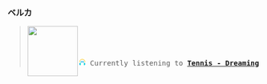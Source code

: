 ### ベルカ
<blockquote>
<kbd>
<a href="https://www.youtube.com/results?search_query=Tennis+Dreaming" target="_blank">
    <img align="left" width="100" height="100" src="https:&#x2F;&#x2F;lastfm.freetls.fastly.net&#x2F;i&#x2F;u&#x2F;174s&#x2F;1dcb5ec68b2d47a7a29d2e75c20579a7.png">
</a>
</br></br></br>
<p align="center"><img height="14" width="14" src="assets/listening.png"> Currently listening to <b><a href="https://www.youtube.com/results?search_query=Tennis+Dreaming" target="_blank">Tennis - Dreaming</a> </b></p>
</kbd>
</blockquote>


